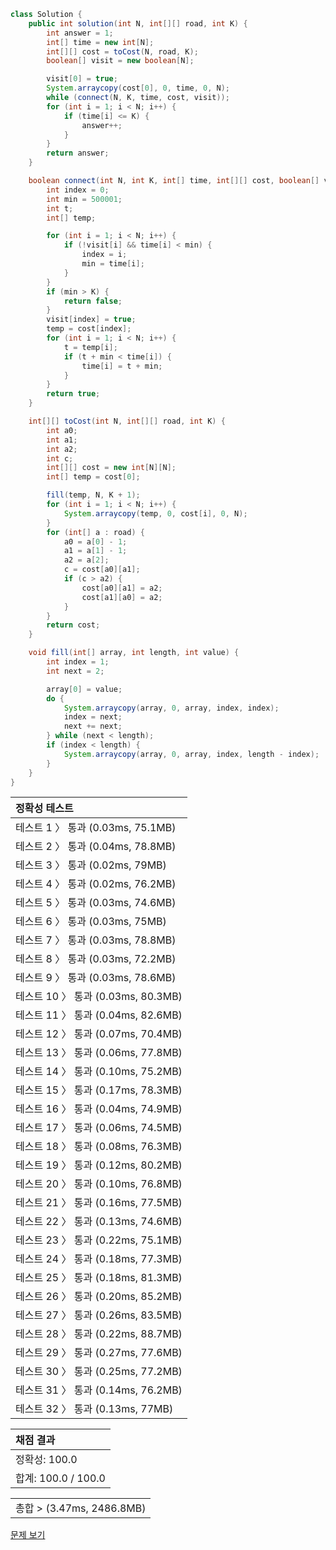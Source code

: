 ```java
class Solution {
    public int solution(int N, int[][] road, int K) {
        int answer = 1;
        int[] time = new int[N];
        int[][] cost = toCost(N, road, K);
        boolean[] visit = new boolean[N];

        visit[0] = true;
        System.arraycopy(cost[0], 0, time, 0, N);
        while (connect(N, K, time, cost, visit));
        for (int i = 1; i < N; i++) {
            if (time[i] <= K) {
                answer++;
            }
        }
        return answer;
    }

    boolean connect(int N, int K, int[] time, int[][] cost, boolean[] visit) {
        int index = 0;
        int min = 500001;
        int t;
        int[] temp;

        for (int i = 1; i < N; i++) {
            if (!visit[i] && time[i] < min) {
                index = i;
                min = time[i];
            }
        }
        if (min > K) {
            return false;
        }
        visit[index] = true;
        temp = cost[index];
        for (int i = 1; i < N; i++) {
            t = temp[i];
            if (t + min < time[i]) {
                time[i] = t + min;
            }
        }
        return true;
    }

    int[][] toCost(int N, int[][] road, int K) {
        int a0;
        int a1;
        int a2;
        int c;
        int[][] cost = new int[N][N];
        int[] temp = cost[0];

        fill(temp, N, K + 1);
        for (int i = 1; i < N; i++) {
            System.arraycopy(temp, 0, cost[i], 0, N);
        }
        for (int[] a : road) {
            a0 = a[0] - 1;
            a1 = a[1] - 1;
            a2 = a[2];
            c = cost[a0][a1];
            if (c > a2) {
                cost[a0][a1] = a2;
                cost[a1][a0] = a2;
            }
        }
        return cost;
    }

    void fill(int[] array, int length, int value) {
        int index = 1;
        int next = 2;

        array[0] = value;
        do {
            System.arraycopy(array, 0, array, index, index);
            index = next;
            next += next;
        } while (next < length);
        if (index < length) {
            System.arraycopy(array, 0, array, index, length - index);
        }
    }
}
```
 | 정확성 테스트 |
 |  :-  |
 | 테스트 1 〉 통과 (0.03ms, 75.1MB) |
 | 테스트 2 〉 통과 (0.04ms, 78.8MB) |
 | 테스트 3 〉 통과 (0.02ms, 79MB) |
 | 테스트 4 〉 통과 (0.02ms, 76.2MB) |
 | 테스트 5 〉 통과 (0.03ms, 74.6MB) |
 | 테스트 6 〉 통과 (0.03ms, 75MB) |
 | 테스트 7 〉 통과 (0.03ms, 78.8MB) |
 | 테스트 8 〉 통과 (0.03ms, 72.2MB) |
 | 테스트 9 〉 통과 (0.03ms, 78.6MB) |
 | 테스트 10 〉 통과 (0.03ms, 80.3MB) |
 | 테스트 11 〉 통과 (0.04ms, 82.6MB) |
 | 테스트 12 〉 통과 (0.07ms, 70.4MB) |
 | 테스트 13 〉 통과 (0.06ms, 77.8MB) |
 | 테스트 14 〉 통과 (0.10ms, 75.2MB) |
 | 테스트 15 〉 통과 (0.17ms, 78.3MB) |
 | 테스트 16 〉 통과 (0.04ms, 74.9MB) |
 | 테스트 17 〉 통과 (0.06ms, 74.5MB) |
 | 테스트 18 〉 통과 (0.08ms, 76.3MB) |
 | 테스트 19 〉 통과 (0.12ms, 80.2MB) |
 | 테스트 20 〉 통과 (0.10ms, 76.8MB) |
 | 테스트 21 〉 통과 (0.16ms, 77.5MB) |
 | 테스트 22 〉 통과 (0.13ms, 74.6MB) |
 | 테스트 23 〉 통과 (0.22ms, 75.1MB) |
 | 테스트 24 〉 통과 (0.18ms, 77.3MB) |
 | 테스트 25 〉 통과 (0.18ms, 81.3MB) |
 | 테스트 26 〉 통과 (0.20ms, 85.2MB) |
 | 테스트 27 〉 통과 (0.26ms, 83.5MB) |
 | 테스트 28 〉 통과 (0.22ms, 88.7MB) |
 | 테스트 29 〉 통과 (0.27ms, 77.6MB) |
 | 테스트 30 〉 통과 (0.25ms, 77.2MB) |
 | 테스트 31 〉 통과 (0.14ms, 76.2MB) |
 | 테스트 32 〉 통과 (0.13ms, 77MB) |

 | 채점 결과 |
 | :- |
 | 정확성: 100.0 |
 | 합계: 100.0 / 100.0 |

 ||
 | :- |
 | 총합 > (3.47ms, 2486.8MB) |

[문제 보기](https://programmers.co.kr/learn/courses/30/lessons/12978?language=java)